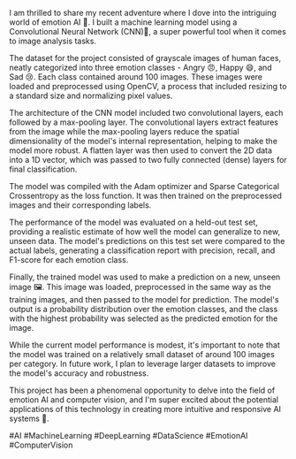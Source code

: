 I am thrilled to share my recent adventure where I dove into the intriguing world of emotion AI 🤖. I built a machine learning model using a Convolutional Neural Network (CNN)🧠, a super powerful tool when it comes to image analysis tasks.

The dataset for the project consisted of grayscale images of human faces, neatly categorized into three emotion classes - Angry 😠, Happy 😄, and Sad 😢. Each class contained around 100 images. These images were loaded and preprocessed using OpenCV, a process that included resizing to a standard size and normalizing pixel values.

The architecture of the CNN model included two convolutional layers, each followed by a max-pooling layer. The convolutional layers extract features from the image while the max-pooling layers reduce the spatial dimensionality of the model's internal representation, helping to make the model more robust. A flatten layer was then used to convert the 2D data into a 1D vector, which was passed to two fully connected (dense) layers for final classification.

The model was compiled with the Adam optimizer and Sparse Categorical Crossentropy as the loss function. It was then trained on the preprocessed images and their corresponding labels.

The performance of the model was evaluated on a held-out test set, providing a realistic estimate of how well the model can generalize to new, unseen data. The model's predictions on this test set were compared to the actual labels, generating a classification report with precision, recall, and F1-score for each emotion class.

Finally, the trained model was used to make a prediction on a new, unseen image 🖼️. This image was loaded, preprocessed in the same way as the training images, and then passed to the model for prediction. The model's output is a probability distribution over the emotion classes, and the class with the highest probability was selected as the predicted emotion for the image.

While the current model performance is modest, it's important to note that the model was trained on a relatively small dataset of around 100 images per category. In future work, I plan to leverage larger datasets to improve the model's accuracy and robustness.

This project has been a phenomenal opportunity to delve into the field of emotion AI and computer vision, and I'm super excited about the potential applications of this technology in creating more intuitive and responsive AI systems 👀.



#AI #MachineLearning #DeepLearning #DataScience #EmotionAI #ComputerVision
